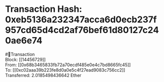 
Transaction Hash: 0xeb5136a232347acca6d0ecb237f957cd65d4cd2af76bef61d80127c240ae6e74
====================================================================================
  
#💸Transaction  
Block: [[14456729]]  
From: [[0x68b3465833fb72a70ecdf485e0e4c7bd8665fc45]]  
To: [[0xc02aaa39b223fe8d0a0e5c4f27ead9083c756cc2]]  
Transferred: 2.0185498436642 Ether
